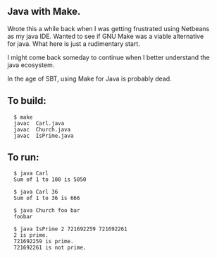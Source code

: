 ## Java with Make.
Wrote this a while back when I was getting frustrated using Netbeans<br>
as my java IDE.  Wanted to see if GNU Make was a viable alternative<br>
for java.  What here is just a rudimentary start.

I might come back someday to continue when I better understand the<br>
java ecosystem.<br>

In the age of SBT, using Make for Java is probably dead.

## To build:
```
  $ make
  javac  Carl.java
  javac  Church.java
  javac  IsPrime.java
```

## To run:
```
  $ java Carl
  Sum of 1 to 100 is 5050

  $ java Carl 36
  Sum of 1 to 36 is 666

  $ java Church foo bar
  foobar

  $ java IsPrime 2 721692259 721692261
  2 is prime.
  721692259 is prime.
  721692261 is not prime.
```

